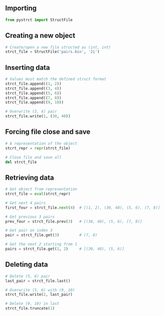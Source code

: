 ## Importing
```python
from pystrct import StructFile
```

## Creating a new object
```python
# Create/open a new file structed as (int, int)
strct_file = StructFile('pairs.bin', '2i')
```

## Inserting data
```python
# Values must match the defined struct format
strct_file.append((1, 2))
strct_file.append((3, 4))
strct_file.append((5, 6))
strct_file.append((7, 8))
strct_file.append((9, 10))

# Overwrite (3, 4) pair
strct_file.write(1, (30, 40))
```

## Forcing file close and save
```python
# A representation of the object
stcrt_repr = repr(strct_file)

# Close file and save all
del strct_file
```

## Retrieving data
```python
# Get object from representation
strct_file = eval(strct_repr)

# Get next 4 pairs
first_four = strct_file.next(4)  # [(1, 2), (30, 40), (5, 6), (7, 8)]

# Get previous 3 pairs
prev_four = strct_file.prev(3)   # [(30, 40), (5, 6), (7, 8)]

# Get pair on index 3
pair = strct_file.get(3)         # (7, 8)

# Get the next 2 starting from 1
pairs = strct_file.get(1, 2)     # [(30, 40), (5, 6)]
```

## Deleting data
```python
# Delete (5, 6) pair
last_pair = strct_file.last()

# Overwrite (5, 6) with (9, 10)
strct_file.write(2, last_pair)

# Delete (9, 10) in last
strct_file.truncate(1)
```

